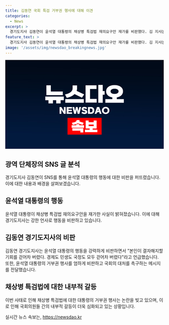 ```yaml
---
title: 김동연 국회 특검 거부권 행사에 대해 이견
categories:
  - News
excerpt: >
  경기도지사 김동연이 윤석열 대통령의 채상병 특검법 재의요구안 재가를 비판했다. 김 지사는 대통령을 향해 본인이 결자해지할 기회를 걷어차 버렸다. 경제도 민생도 국정도 모두 걷어차 버렸다라고 말했으며, 거부권 행사를 강력히 비판했다. 윤 대통령의 거부권 행사는 21대 국회에 이어 두 번째이고, 김 지사는 이와 관련하여 이전에도 윤 대통령을 비판한 적이 있다. 이에 윤 대통령의 재의요구권 행사로 공은 다시 국회로 돌아왔으며, 야당에서 다시 법안을 의결하려면 국회의원 재적인원 과반수와 출석의원 3분의 2 이상 찬성이 필요하다.
feature_text: >
  경기도지사 김동연이 윤석열 대통령의 채상병 특검법 재의요구안 재가를 비판했다. 김 지사는 대통령을 향해 본인이 결자해지할 기회를 걷어차 버렸다. 경제도 민생도 국정도 모두 걷어차 버렸다라고 말했으며, 거부권 행사를 강력히 비판했다. 윤 대통령의 거부권 행사는 21대 국회에 이어 두 번째이고, 김 지사는 이와 관련하여 이전에도 윤 대통령을 비판한 적이 있다. 이에 윤 대통령의 재의요구권 행사로 공은 다시 국회로 돌아왔으며, 야당에서 다시 법안을 의결하려면 국회의원 재적인원 과반수와 출석의원 3분의 2 이상 찬성이 필요하다.
image: '/assets/img/newsdao_breakingnews.jpg'
---
```


<p><img src="/assets/img/newsdao_breakingnews.jpg" alt="bookingtag 속보" /></p>

<h2 data-ke-size="size26">광역 단체장의 SNS 글 분석</h2>

<p data-ke-size="size16">경기도지사 김동연이 SNS를 통해 윤석열 대통령의 행동에 대한 비판을 퍼뜨렸습니다. 이에 대한 내용과 배경을 살펴보겠습니다.</p>

<h2 data-ke-size="size24">윤석열 대통령의 행동</h2>

<p data-ke-size="size16">윤석열 대통령이 채상병 특검법 재의요구안을 재가한 사실이 밝혀졌습니다. 이에 대해 경기도지사는 강한 언사로 행동을 비판하고 있습니다.</p>

<h2 data-ke-size="size24">김동연 경기도지사의 비판</h2>

<p data-ke-size="size16">김동연 경기도지사는 윤석열 대통령의 행동을 강력하게 비판하면서 "본인이 결자해지할 기회를 걷어차 버렸다. 경제도 민생도 국정도 모두 걷어차 버렸다"라고 언급했습니다. 또한, 윤석열 대통령의 거부권 행사를 엄하게 비판하고 국회의 대처를 촉구하는 메시지를 전달했습니다.</p>

<h2 data-ke-size="size24">채상병 특검법에 대한 내부적 갈등</h2>

<p data-ke-size="size16">이번 사태로 인해 채상병 특검법에 대한 대통령의 거부권 행사는 논란을 빚고 있으며, 이로 인해 국회의원들 간의 내부적 갈등이 더욱 심화되고 있는 상황입니다.</p>
실시간 뉴스 속보는, <a href="https://newsdao.kr" rel="dofollow">https://newsdao.kr</a>


